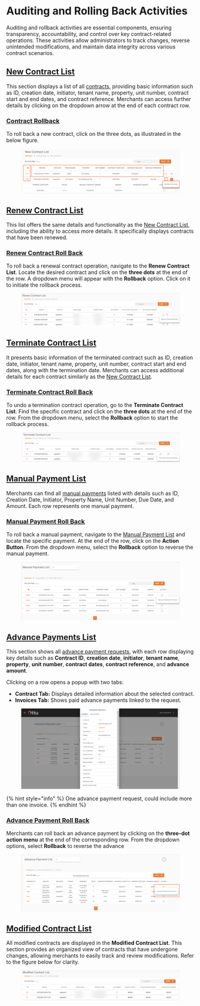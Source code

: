 # Auditing and Rolling Back Activities

Auditing and rollback activities are essential components, ensuring transparency, accountability, and control over key contract-related operations. These activities allow administrators to track changes, reverse unintended modifications, and maintain data integrity across various contract scenarios.

## [New Contract List](auditing-and-rolling-back-activities.md#new-contract-list)

This section displays a list of all [contracts](broken-reference), providing basic information such as ID, creation date, initiator, tenant name, property, unit number, contract start and end dates, and contract reference. Merchants can access further details by clicking on the dropdown arrow at the end of each contract row.&#x20;

### [Contract Rollback ](auditing-and-rolling-back-activities.md#contract-rollback)

To roll back a new contract, click on the three dots, as illustrated in the below figure.

<figure><img src="../../../.gitbook/assets/image (78).png" alt=""><figcaption></figcaption></figure>

## [Renew Contract List](auditing-and-rolling-back-activities.md#renew-contract-list)

This list offers the same details and functionality as the [New Contract List](auditing-and-rolling-back-activities.md#new-contract-list), including the ability to access more details. It specifically displays contracts that have been renewed.

### [Renew Contract Roll Back](auditing-and-rolling-back-activities.md#renew-contract-roll-back)

To roll back a renewal contract operation, navigate to the **Renew Contract List**. Locate the desired contract and click on the **three dots** at the end of the row. A dropdown menu will appear with the **Rollback** option. Click on it to initiate the rollback process.

<figure><img src="../../../.gitbook/assets/image (79).png" alt=""><figcaption></figcaption></figure>

## [Terminate Contract List](auditing-and-rolling-back-activities.md#terminate-contract-list)

It presents basic information of the terminated contract such as ID, creation date, initiator, tenant name, property, unit number, contract start and end dates, along with the termination date. Merchants can access additional details for each contract similarly as the [New Contract List](auditing-and-rolling-back-activities.md#new-contract-list).

### [Terminate Contract Roll Back](auditing-and-rolling-back-activities.md#terminate-contract-roll-back)

To undo a termination contract operation, go to the **Terminate Contract List**. Find the specific contract and click on the **three dots** at the end of the row. From the dropdown menu, select the **Rollback** option to start the rollback process.

<figure><img src="../../../.gitbook/assets/image (80).png" alt=""><figcaption></figcaption></figure>

## [Manual Payment List](auditing-and-rolling-back-activities.md#manual-payment-list)

Merchants can find all [manual payments](broken-reference) listed with details such as ID, Creation Date, Initiator, Property Name, Unit Number, Due Date, and Amount. Each row represents one manual payment.

### [Manual Payment Roll Back](auditing-and-rolling-back-activities.md#manual-payment-roll-back)

To roll back a manual payment, navigate to the [Manual Payment List](auditing-and-rolling-back-activities.md#manual-payment-list) and locate the specific payment. At the end of the row, click on the **Action Button**. From the dropdown menu, select the **Rollback** option to reverse the manual payment.

<figure><img src="../../../.gitbook/assets/image (81).png" alt=""><figcaption></figcaption></figure>

## [Advance Payments List](auditing-and-rolling-back-activities.md#advance-payments-list)

This section shows all [advance payment requests](broken-reference), with each row displaying key details such as **Contract ID**, **creation date**, **initiator**, **tenant name**, **property**, **unit number**, **contract dates**, **contract reference**, and **advance amount**.

Clicking on a row opens a popup with two tabs:

* **Contract Tab:** Displays detailed information about the selected contract.
* **Invoices Tab:** Shows paid advance payments linked to the request.

<figure><img src="../../../.gitbook/assets/image (82).png" alt=""><figcaption></figcaption></figure>

{% hint style="info" %}
One advance payment request, could include more than one invoice.
{% endhint %}

### [Advance Payment Roll Back](auditing-and-rolling-back-activities.md#advance-payment-roll-back)

Merchants can roll back an advance payment by clicking on the **three-dot action menu** at the end of the corresponding row. From the dropdown options, select **Rollback** to reverse the advance

<figure><img src="../../../.gitbook/assets/image (83).png" alt=""><figcaption></figcaption></figure>

## [Modified Contract List](auditing-and-rolling-back-activities.md#modified-contract-list)

All modified contracts are displayed in the **Modified Contract List**. This section provides an organized view of contracts that have undergone changes, allowing merchants to easily track and review modifications. Refer to the figure below for clarity.

<figure><img src="../../../.gitbook/assets/image (84).png" alt=""><figcaption></figcaption></figure>
